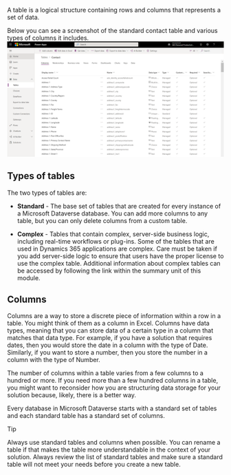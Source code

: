 A table is a logical structure containing rows and columns that represents a set of data.  

Below you can see a screenshot of the standard contact table and various types of columns it includes.
    ![Power Apps customer entity edit form](../media/contact-table.png)

## Types of tables

The two types of tables are:

- **Standard** - The base set of tables that are created for every instance of a Microsoft Dataverse database. You can add more columns to any table, but you can only delete columns from a custom table.

- **Complex** - Tables that contain complex, server-side business logic, including real-time workflows or plug-ins. Some of the tables that are used in Dynamics 365 applications are complex. Care must be taken if you add server-side logic to ensure that users have the proper license to use the complex table. Additional information about complex tables can be accessed by following the link within the summary unit of this module.

## Columns

Columns are a way to store a discrete piece of information within a row in a table. You might think of them as a column in Excel. Columns have data types, meaning that you can store data of a certain type in a column that matches that data type. For example, if you have a solution that requires dates, then you would store the date in a column with the type of Date. Similarly, if you want to store a number, then you store the number in a column with the type of Number.

The number of columns within a table varies from a few columns to a hundred or more. If you need more than a few hundred columns in a table, you might want to reconsider how you are structuring data storage for your solution because, likely, there is a better way.

Every database in Microsoft Dataverse starts with a standard set of tables and each standard table has a standard set of columns.

> [!TIP]
> Always use standard tables and columns when possible. You can rename a table if that makes the table more understandable in the context of your solution. Always review the list of standard tables and make sure a standard table will not meet your needs before you create a new table.